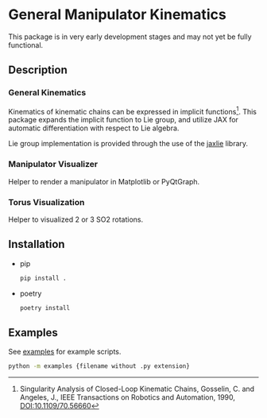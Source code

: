 # General Manipulator Kinematics

This package is in very early development stages and may not yet be fully functional.

## Description

### General Kinematics

Kinematics of kinematic chains can be expressed in implicit functions[^gosselinSingularityAnalysisClosedloop1990]. This package expands the implicit function to Lie group, and utilize JAX for automatic differentiation with respect to Lie algebra.

Lie group implementation is provided through the use of the [jaxlie](https://github.com/brentyi/jaxlie) library.

### Manipulator Visualizer

Helper to render a manipulator in Matplotlib or PyQtGraph.

### Torus Visualization

Helper to visualized 2 or 3 SO2 rotations.

## Installation

- pip
  ```bash
  pip install .
  ```
- poetry
  ```bash
  poetry install
  ```

## Examples

See [examples](./examples/) for example scripts.

```bash
python -m examples {filename without .py extension}
```

[^gosselinSingularityAnalysisClosedloop1990]: Singularity Analysis of Closed-Loop Kinematic Chains, Gosselin, C. and Angeles, J., IEEE Transactions on Robotics and Automation, 1990, [DOI:10.1109/70.56660](https://doi.org/10.1109/70.56660)
